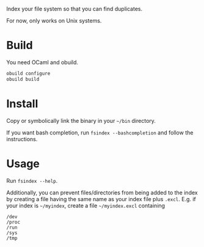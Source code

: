 Index your file system so that you can find duplicates.

For now, only works on Unix systems.

# Build

You need OCaml and obuild.

```bash
obuild configure
obuild build
```

# Install

Copy or symbolically link the binary in your `~/bin` directory.

If you want bash completion, run `fsindex --bashcompletion` and follow the instructions.

# Usage

Run `fsindex --help`.

Additionally, you can prevent files/directories from being added to the index by creating a file having the same name as your index file plus `.excl`. E.g. if your index is `~/myindex`, create a file `~/myindex.excl` containing

```
/dev
/proc
/run
/sys
/tmp
```
